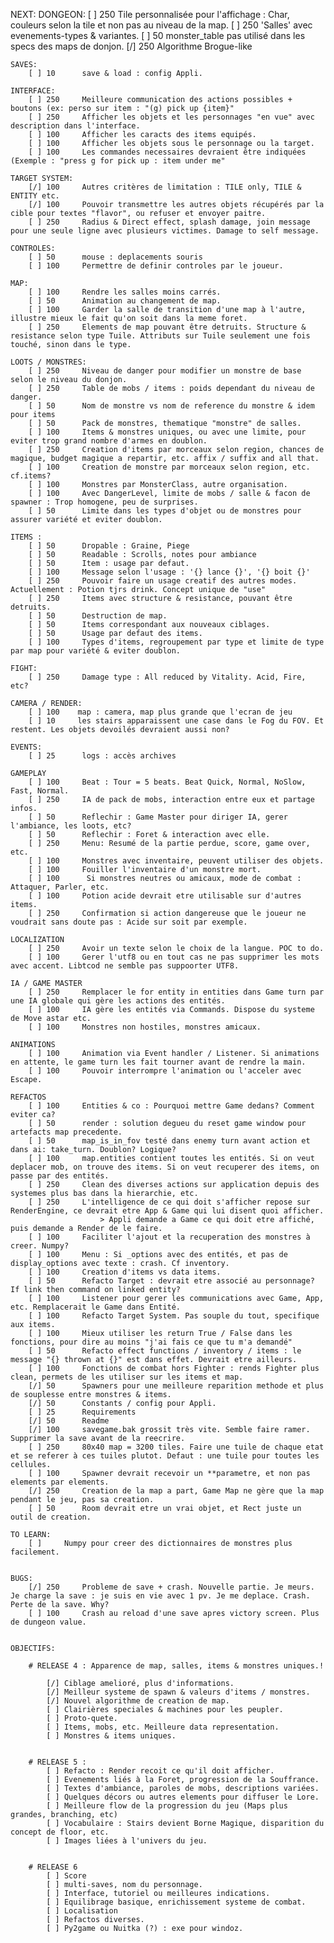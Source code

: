 NEXT:
    DONGEON:
        [ ] 250     Tile personnalisée pour l'affichage : Char, couleurs selon la tile et non pas au niveau de la map.
        [ ] 250     'Salles' avec evenements-types & variantes.
        [ ] 50      monster_table pas utilisé dans les specs des maps de donjon.
        [/] 250     Algorithme Brogue-like

    SAVES:
        [ ] 10      save & load : config Appli.

    INTERFACE:
        [ ] 250     Meilleure communication des actions possibles + boutons (ex: perso sur item : "(g) pick up {item}"
        [ ] 250     Afficher les objets et les personnages "en vue" avec description dans l'interface.
        [ ] 100     Afficher les caracts des items equipés.
        [ ] 100     Afficher les objets sous le personnage ou la target.
        [ ] 100     Les commandes necessaires devraient être indiquées (Exemple : "press g for pick up : item under me"

    TARGET SYSTEM:
        [/] 100     Autres critères de limitation : TILE only, TILE & ENTITY etc.
        [/] 100     Pouvoir transmettre les autres objets récupérés par la cible pour textes "flavor", ou refuser et envoyer paitre.
        [ ] 250     Radius & Direct effect, splash damage, join message pour une seule ligne avec plusieurs victimes. Damage to self message.

    CONTROLES:
        [ ] 50      mouse : deplacements souris
        [ ] 100     Permettre de definir controles par le joueur.

    MAP:
        [ ] 100     Rendre les salles moins carrés.
        [ ] 50      Animation au changement de map.
        [ ] 100     Garder la salle de transition d'une map à l'autre, illustre mieux le fait qu'on soit dans la meme foret.
        [ ] 250     Elements de map pouvant être detruits. Structure & resistance selon type Tuile. Attributs sur Tuile seulement une fois touché, sinon dans le type.

    LOOTS / MONSTRES:
        [ ] 250     Niveau de danger pour modifier un monstre de base selon le niveau du donjon.
        [ ] 250     Table de mobs / items : poids dependant du niveau de danger.
        [ ] 50      Nom de monstre vs nom de reference du monstre & idem pour items
        [ ] 50      Pack de monstres, thematique "monstre" de salles.
        [ ] 100     Items & monstres uniques, ou avec une limite, pour eviter trop grand nombre d'armes en doublon.
        [ ] 250     Creation d'items par morceaux selon region, chances de magique, budget magique a repartir, etc. affix / suffix and all that.
        [ ] 100     Creation de monstre par morceaux selon region, etc. cf.items?
        [ ] 100     Monstres par MonsterClass, autre organisation.
        [ ] 100     Avec DangerLevel, limite de mobs / salle & facon de spawner : Trop homogene, peu de surprises.
        [ ] 50      Limite dans les types d'objet ou de monstres pour assurer variété et eviter doublon.

    ITEMS :
        [ ] 50      Dropable : Graine, Piege
        [ ] 50      Readable : Scrolls, notes pour ambiance
        [ ] 50      Item : usage par defaut.
        [ ] 100     Message selon l'usage : '{} lance {}', '{} boit {}'
        [ ] 250     Pouvoir faire un usage creatif des autres modes. Actuellement : Potion tjrs drink. Concept unique de "use"
        [ ] 250     Items avec structure & resistance, pouvant être detruits.
        [ ] 50      Destruction de map.
        [ ] 50      Items correspondant aux nouveaux ciblages.
        [ ] 50      Usage par defaut des items.
        [ ] 100     Types d'items, regroupement par type et limite de type par map pour variété & eviter doublon.

    FIGHT:
        [ ] 250     Damage type : All reduced by Vitality. Acid, Fire, etc?

    CAMERA / RENDER:
        [ ] 100    map : camera, map plus grande que l'ecran de jeu
        [ ] 10     les stairs apparaissent une case dans le Fog du FOV. Et restent. Les objets devoilés devraient aussi non?

    EVENTS:
        [ ] 25      logs : accès archives

    GAMEPLAY
        [ ] 100     Beat : Tour = 5 beats. Beat Quick, Normal, NoSlow, Fast, Normal.
        [ ] 250     IA de pack de mobs, interaction entre eux et partage infos.
        [ ] 50      Reflechir : Game Master pour diriger IA, gerer l'ambiance, les loots, etc?
        [ ] 50      Reflechir : Foret & interaction avec elle.
        [ ] 250     Menu: Resumé de la partie perdue, score, game over, etc.
        [ ] 100     Monstres avec inventaire, peuvent utiliser des objets.
        [ ] 100     Fouiller l'inventaire d'un monstre mort.
        [ ] 100      Si monstres neutres ou amicaux, mode de combat : Attaquer, Parler, etc.
        [ ] 100     Potion acide devrait etre utilisable sur d'autres items.
        [ ] 250     Confirmation si action dangereuse que le joueur ne voudrait sans doute pas : Acide sur soit par exemple.

    LOCALIZATION
        [ ] 250     Avoir un texte selon le choix de la langue. POC to do.
        [ ] 100     Gerer l'utf8 ou en tout cas ne pas supprimer les mots avec accent. Libtcod ne semble pas suppoorter UTF8.

    IA / GAME MASTER
        [ ] 250     Remplacer le for entity in entities dans Game turn par une IA globale qui gère les actions des entités.
        [ ] 100     IA gère les entités via Commands. Dispose du systeme de Move astar etc.
        [ ] 100     Monstres non hostiles, monstres amicaux.

    ANIMATIONS
        [ ] 100     Animation via Event handler / Listener. Si animations en attente, le game turn les fait tourner avant de rendre la main.
        [ ] 100     Pouvoir interrompre l'animation ou l'acceler avec Escape.

    REFACTOS
        [ ] 100     Entities & co : Pourquoi mettre Game dedans? Comment eviter ca?
        [ ] 50      render : solution degueu du reset game window pour artefacts map precedente.
        [ ] 50      map_is_in_fov testé dans enemy turn avant action et dans ai: take_turn. Doublon? Logique?
        [ ] 100     map.entities contient toutes les entités. Si on veut deplacer mob, on trouve des items. Si on veut recuperer des items, on passe par des entités.
        [ ] 250     Clean des diverses actions sur application depuis des systemes plus bas dans la hierarchie, etc.
        [ ] 250     L'intelligence de ce qui doit s'afficher repose sur RenderEngine, ce devrait etre App & Game qui lui disent quoi afficher.
                        > Appli demande a Game ce qui doit etre affiché, puis demande a Render de le faire.
        [ ] 100     Faciliter l'ajout et la recuperation des monstres à creer. Numpy?
        [ ] 100     Menu : Si _options avec des entités, et pas de display_options avec texte : crash. Cf inventory.
        [ ] 100     Creation d'items vs data items.
        [ ] 50      Refacto Target : devrait etre associé au personnage? If link then command on linked entity?
        [ ] 100     Listener pour gerer les communications avec Game, App, etc. Remplacerait le Game dans Entité.
        [ ] 100     Refacto Target System. Pas souple du tout, specifique aux items.
        [ ] 100     Mieux utiliser les return True / False dans les fonctions, pour dire au moins "j'ai fais ce que tu m'a demandé"
        [ ] 50      Refacto effect functions / inventory / items : le message "{} thrown at {}" est dans effet. Devrait etre ailleurs.
        [ ] 100     Fonctions de combat hors Fighter : rends Fighter plus clean, permets de les utiliser sur les items et map.
        [/] 50      Spawners pour une meilleure reparition methode et plus de souplesse entre monstres & items.
        [/] 50      Constants / config pour Appli.
        [ ] 25      Requirements
        [/] 50      Readme
        [/] 100     savegame.bak grossit très vite. Semble faire ramer. Supprimer la save avant de la reecrire.
        [ ] 250     80x40 map = 3200 tiles. Faire une tuile de chaque etat et se referer à ces tuiles plutot. Defaut : une tuile pour toutes les cellules.
        [ ] 100     Spawner devrait recevoir un **parametre, et non pas elements par elements.
        [/] 250     Creation de la map a part, Game Map ne gère que la map pendant le jeu, pas sa creation.
        [ ] 50      Room devrait etre un vrai objet, et Rect juste un outil de creation.

    TO LEARN:
        [ ]     Numpy pour creer des dictionnaires de monstres plus facilement.


    BUGS:
        [/] 250     Probleme de save + crash. Nouvelle partie. Je meurs. Je charge la save : je suis en vie avec 1 pv. Je me deplace. Crash. Perte de la save. Why?
        [ ] 100     Crash au reload d'une save apres victory screen. Plus de dungeon value.


    OBJECTIFS:

        # RELEASE 4 : Apparence de map, salles, items & monstres uniques.!

            [/] Ciblage amelioré, plus d'informations.
            [/] Meilleur systeme de spawn & valeurs d'items / monstres.
            [/] Nouvel algorithme de creation de map.
            [ ] Clairières speciales & machines pour les peupler.
            [ ] Proto-quete.
            [ ] Items, mobs, etc. Meilleure data representation.
            [ ] Monstres & items uniques.


        # RELEASE 5 :
            [ ] Refacto : Render recoit ce qu'il doit afficher.
            [ ] Evenements liés à la Foret, progression de la Souffrance.
            [ ] Textes d'ambiance, paroles de mobs, descriptions variées.
            [ ] Quelques décors ou autres elements pour diffuser le Lore.
            [ ] Meilleure flow de la progression du jeu (Maps plus grandes, branching, etc)
            [ ] Vocabulaire : Stairs devient Borne Magique, disparition du concept de floor, etc.
            [ ] Images liées à l'univers du jeu.


        # RELEASE 6
            [ ] Score
            [ ] multi-saves, nom du personnage.
            [ ] Interface, tutoriel ou meilleures indications.
            [ ] Equilibrage basique, enrichissement systeme de combat.
            [ ] Localisation
            [ ] Refactos diverses.
            [ ] Py2game ou Nuitka (?) : exe pour windoz.
